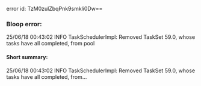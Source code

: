error id: TzM0zulZbqPnk9smkli0Dw==
### Bloop error:

25/06/18 00:43:02 INFO TaskSchedulerImpl: Removed TaskSet 59.0, whose tasks have all completed, from pool
#### Short summary: 

25/06/18 00:43:02 INFO TaskSchedulerImpl: Removed TaskSet 59.0, whose tasks have all completed, from...